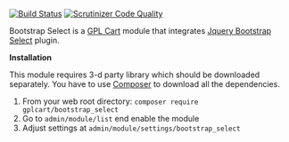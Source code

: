 [![Build Status](https://scrutinizer-ci.com/g/gplcart/bootstrap_select/badges/build.png?b=master)](https://scrutinizer-ci.com/g/gplcart/bootstrap_select/build-status/master)
[![Scrutinizer Code Quality](https://scrutinizer-ci.com/g/gplcart/bootstrap_select/badges/quality-score.png?b=master)](https://scrutinizer-ci.com/g/gplcart/bootstrap_select/?branch=master)

Bootstrap Select is a [GPL Cart](https://github.com/gplcart/gplcart) module that integrates [Jquery Bootstrap Select](https://github.com/silviomoreto/bootstrap-select) plugin.

**Installation**

This module requires 3-d party library which should be downloaded separately. You have to use [Composer](https://getcomposer.org) to download all the dependencies.

1. From your web root directory: `composer require gplcart/bootstrap_select`
2. Go to `admin/module/list` end enable the module
3. Adjust settings at `admin/module/settings/bootstrap_select`